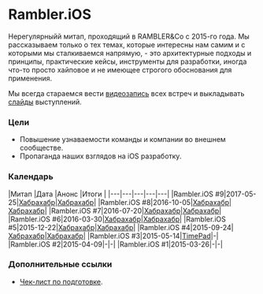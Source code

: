 # Rambler.iOS

Нерегулярныйй митап, проходящий в RAMBLER&Co с 2015-го года. Мы рассказываем только о тех темах, которые интересны нам самим и с которыми мы сталкиваемся напрямую, - это архитектурные подходы и принципы, практические кейсы, инструменты для разработки, иногда что-то просто хайповое и не имеющее строгого обоснования для применения. 

Мы всегда стараемся вести [видеозапись](https://www.youtube.com/watch?v=JOeJ59dnCec&list=PL7JJcdGH5aCFg8XcsyNfxL4mSOv9lBw5d) всех встреч и выкладывать [слайды](http://www.slideshare.net/Rambler-iOS) выступлений. 

### Цели
- Повышение узнаваемости команды и компании во внешнем сообществе. 
- Пропаганда наших взглядов на iOS разработку.

### Календарь

|Митап   |Дата  |Анонс  |Итоги   |
|---|---|---|---|---|
|Rambler.iOS #9|2017-05-25|[Хабрахабр](https://habrahabr.ru/company/rambler-co/blog/328518/)|[Хабрахабр](https://habrahabr.ru/company/rambler-co/blog/337176/)| 
|Rambler.iOS #8|2016-10-05|[Хабрахабр](https://habrahabr.ru/company/rambler-co/blog/310532/)|[Хабрахабр](https://habrahabr.ru/company/rambler-co/blog/313102/)| 
|Rambler.iOS #7|2016-07-20|[Хабрахабр](https://habrahabr.ru/company/rambler-co/blog/305482/)|[Хабрахабр](https://habrahabr.ru/company/rambler-co/blog/306508/)| 
|Rambler.iOS #6|2016-03-30|[Хабрахабр](https://habrahabr.ru/company/rambler-co/blog/279341/)|[Хабрахабр](https://habrahabr.ru/company/rambler-co/blog/280880/)|
|Rambler.iOS #5|2015-12-22|[Хабрахабр](https://habrahabr.ru/company/rambler-co/blog/272551/)|[Хабрахабр](https://habrahabr.ru/company/rambler-co/blog/273949/)|
|Rambler.iOS #4|2015-09-24|[Хабрахабр](https://habrahabr.ru/company/rambler-co/blog/266105/)|[Хабрахабр](https://habrahabr.ru/company/rambler-co/blog/267913/)|
|Rambler.iOS #3|2015-05-14|[TimePad](https://rambler-digital-solutions.timepad.ru/event/206266/)|-| 
|Rambler.iOS #2|2015-04-09|-|-|
|Rambler.iOS #1|2015-03-26|-|-|

### Дополнительные ссылки

* [Чек-лист по подготовке](/team/meetups/rambler-ios/guide). 
